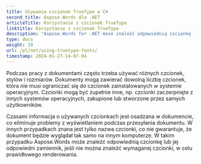 ```yaml
---
title: Używanie czcionek TrueType w C#
second_title: Aspose.Words dla .NET
articleTitle: Korzystanie z czcionek TrueType
linktitle: Korzystanie z czcionek TrueType
description: "Aspose.Words for .NET może znaleźć odpowiednią czcionkę lub odpowiedni jej zamiennik w celu prawidłowego renderowania dokumentu przy użyciu formatu C#. Dzięki temu różnica między wyświetlanym dokumentem a oryginałem jest minimalna, gdy nie ma wystarczających informacji o czcionce."
type: docs
weight: 20
url: /pl/net/using-truetype-fonts/
timestamp: 2024-01-27-14-07-04
---
```


Podczas pracy z dokumentami często trzeba używać różnych czcionek, stylów i rozmiarów. Dokumenty mogą zawierać dowolną liczbę czcionek, która nie musi ograniczać się do czcionek zainstalowanych w systemie operacyjnym. Czcionki mogą być zupełnie inne, np. czcionki zaczerpnięte z innych systemów operacyjnych, zakupione lub stworzone przez samych użytkowników.

Czasami informacja o używanych czcionkach jest osadzana w dokumencie, co eliminuje problemy z wyświetlaniem podczas przesyłania dokumentu. W innych przypadkach znana jest tylko nazwa czcionki, co nie gwarantuje, że dokument będzie wyglądał tak samo na innym komputerze. W takim przypadku Aspose.Words może znaleźć odpowiednią czcionkę lub jej odpowiedni zamiennik, jeśli nie można znaleźć wymaganej czcionki, w celu prawidłowego renderowania.
